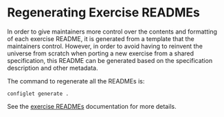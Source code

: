 # Regenerating Exercise READMEs

In order to give maintainers more control over the contents and formatting of each exercise README, it is generated from a template that the maintainers control. However, in order to avoid having to reinvent the universe from scratch when porting a new exercise from a shared specification, this README can be generated based on the specification description and other metadata.

The command to regenerate all the READMEs is:

```
configlet generate .
```

See the [exercise READMEs][readmes] documentation for more details.

[readmes]: /language-tracks/exercises/anatomy/readmes.md
